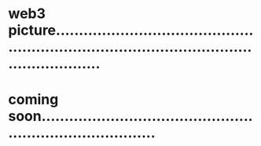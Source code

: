 # web3 picture....................................................................................................................
# coming soon..............................................................................
